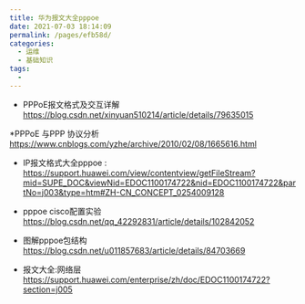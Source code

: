 ```yaml
---
title: 华为报文大全pppoe
date: 2021-07-03 18:14:09
permalink: /pages/efb58d/
categories:
  - 运维
  - 基础知识
tags:
  - 
---
```


* PPPoE报文格式及交互详解 https://blog.csdn.net/xinyuan510214/article/details/79635015


*PPPoE 与PPP 协议分析 https://www.cnblogs.com/yzhe/archive/2010/02/08/1665616.html


* IP报文格式大全pppoe : https://support.huawei.com/view/contentview/getFileStream?mid=SUPE_DOC&viewNid=EDOC1100174722&nid=EDOC1100174722&partNo=j003&type=htm#ZH-CN_CONCEPT_0254009128
* pppoe cisco配置实验 https://blog.csdn.net/qq_42292831/article/details/102842052
* 图解pppoe包结构 https://blog.csdn.net/u011857683/article/details/84703669

* 报文大全:网络层 https://support.huawei.com/enterprise/zh/doc/EDOC1100174722?section=j005




